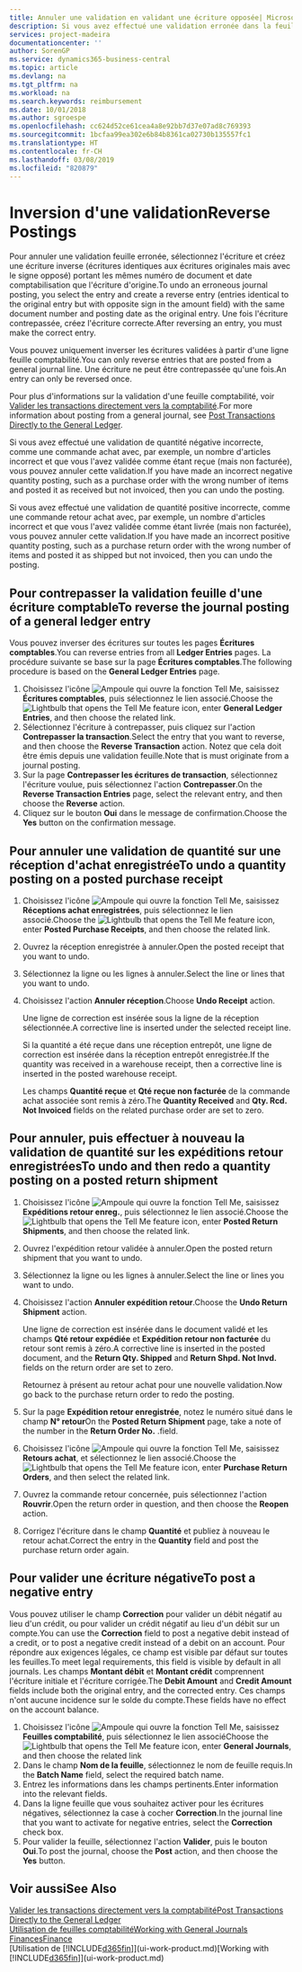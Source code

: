 ```yaml
---
title: Annuler une validation en validant une écriture opposée| Microsoft Docs
description: Si vous avez effectué une validation erronée dans la feuille comptabilité, vous pouvez utiliser la fonction de contrepassation de transaction pour annuler la validation avec une piste d'audit correcte.
services: project-madeira
documentationcenter: ''
author: SorenGP
ms.service: dynamics365-business-central
ms.topic: article
ms.devlang: na
ms.tgt_pltfrm: na
ms.workload: na
ms.search.keywords: reimbursement
ms.date: 10/01/2018
ms.author: sgroespe
ms.openlocfilehash: cc624d52ce61cea4a8e92bb7d37e07ad8c769393
ms.sourcegitcommit: 1bcfaa99ea302e6b84b8361ca02730b135557fc1
ms.translationtype: HT
ms.contentlocale: fr-CH
ms.lasthandoff: 03/08/2019
ms.locfileid: "820879"
---
```

# <a name="reverse-postings"></a><span data-ttu-id="757b4-103">Inversion d'une validation</span><span class="sxs-lookup"><span data-stu-id="757b4-103">Reverse Postings</span></span>
<span data-ttu-id="757b4-104">Pour annuler une validation feuille erronée, sélectionnez l'écriture et créez une écriture inverse (écritures identiques aux écritures originales mais avec le signe opposé) portant les mêmes numéro de document et date comptabilisation que l'écriture d'origine.</span><span class="sxs-lookup"><span data-stu-id="757b4-104">To undo an erroneous journal posting, you select the entry and create a reverse entry (entries identical to the original entry but with opposite sign in the amount field) with the same document number and posting date as the original entry.</span></span> <span data-ttu-id="757b4-105">Une fois l'écriture contrepassée, créez l'écriture correcte.</span><span class="sxs-lookup"><span data-stu-id="757b4-105">After reversing an entry, you must make the correct entry.</span></span>

<span data-ttu-id="757b4-106">Vous pouvez uniquement inverser les écritures validées à partir d'une ligne feuille comptabilité.</span><span class="sxs-lookup"><span data-stu-id="757b4-106">You can only reverse entries that are posted from a general journal line.</span></span> <span data-ttu-id="757b4-107">Une écriture ne peut être contrepassée qu'une fois.</span><span class="sxs-lookup"><span data-stu-id="757b4-107">An entry can only be reversed once.</span></span>

<span data-ttu-id="757b4-108">Pour plus d'informations sur la validation d'une feuille comptabilité, voir [Valider les transactions directement vers la comptabilité](finance-how-post-transactions-directly.md).</span><span class="sxs-lookup"><span data-stu-id="757b4-108">For more information about posting from a general journal, see [Post Transactions Directly to the General Ledger](finance-how-post-transactions-directly.md).</span></span>

<span data-ttu-id="757b4-109">Si vous avez effectué une validation de quantité négative incorrecte, comme une commande achat avec, par exemple, un nombre d'articles incorrect et que vous l'avez validée comme étant reçue (mais non facturée), vous pouvez annuler cette validation.</span><span class="sxs-lookup"><span data-stu-id="757b4-109">If you have made an incorrect negative quantity posting, such as a purchase order with the wrong number of items and posted it as received but not invoiced, then you can undo the posting.</span></span>

<span data-ttu-id="757b4-110">Si vous avez effectué une validation de quantité positive incorrecte, comme une commande retour achat avec, par exemple, un nombre d'articles incorrect et que vous l'avez validée comme étant livrée (mais non facturée), vous pouvez annuler cette validation.</span><span class="sxs-lookup"><span data-stu-id="757b4-110">If you have made an incorrect positive quantity posting, such as a purchase return order with the wrong number of items and posted it as shipped but not invoiced, then you can undo the posting.</span></span>   

## <a name="to-reverse-the-journal-posting-of-a-general-ledger-entry"></a><span data-ttu-id="757b4-111">Pour contrepasser la validation feuille d'une écriture comptable</span><span class="sxs-lookup"><span data-stu-id="757b4-111">To reverse the journal posting of a general ledger entry</span></span>
<span data-ttu-id="757b4-112">Vous pouvez inverser des écritures sur toutes les pages **Écritures comptables**.</span><span class="sxs-lookup"><span data-stu-id="757b4-112">You can reverse entries from all **Ledger Entries** pages.</span></span> <span data-ttu-id="757b4-113">La procédure suivante se base sur la page **Écritures comptables**.</span><span class="sxs-lookup"><span data-stu-id="757b4-113">The following procedure is based on the **General Ledger Entries** page.</span></span>
1. <span data-ttu-id="757b4-114">Choisissez l'icône ![Ampoule qui ouvre la fonction Tell Me](media/ui-search/search_small.png "Dites-moi ce que vous voulez faire"), saisissez **Écritures comptables**, puis sélectionnez le lien associé.</span><span class="sxs-lookup"><span data-stu-id="757b4-114">Choose the ![Lightbulb that opens the Tell Me feature](media/ui-search/search_small.png "Tell me what you want to do") icon, enter **General Ledger Entries**, and then choose the related link.</span></span>
2. <span data-ttu-id="757b4-115">Sélectionnez l'écriture à contrepasser, puis cliquez sur l'action **Contrepasser la transaction**.</span><span class="sxs-lookup"><span data-stu-id="757b4-115">Select the entry that you want to reverse, and then choose the **Reverse Transaction** action.</span></span> <span data-ttu-id="757b4-116">Notez que cela doit être émis depuis une validation feuille.</span><span class="sxs-lookup"><span data-stu-id="757b4-116">Note that is must originate from a journal posting.</span></span>
3. <span data-ttu-id="757b4-117">Sur la page **Contrepasser les écritures de transaction**, sélectionnez l'écriture voulue, puis sélectionnez l'action **Contrepasser**.</span><span class="sxs-lookup"><span data-stu-id="757b4-117">On the **Reverse Transaction Entries** page, select the relevant entry, and then choose the **Reverse** action.</span></span>
4. <span data-ttu-id="757b4-118">Cliquez sur le bouton **Oui** dans le message de confirmation.</span><span class="sxs-lookup"><span data-stu-id="757b4-118">Choose the **Yes** button on the confirmation message.</span></span>

## <a name="to-undo-a-quantity-posting-on-a-posted-purchase-receipt"></a><span data-ttu-id="757b4-119">Pour annuler une validation de quantité sur une réception d'achat enregistrée</span><span class="sxs-lookup"><span data-stu-id="757b4-119">To undo a quantity posting on a posted purchase receipt</span></span>  

1.  <span data-ttu-id="757b4-120">Choisissez l'icône ![Ampoule qui ouvre la fonction Tell Me](media/ui-search/search_small.png "Dites-moi ce que vous voulez faire"), saisissez **Réceptions achat enregistrées**, puis sélectionnez le lien associé.</span><span class="sxs-lookup"><span data-stu-id="757b4-120">Choose the ![Lightbulb that opens the Tell Me feature](media/ui-search/search_small.png "Tell me what you want to do") icon, enter **Posted Purchase Receipts**, and then choose the related link.</span></span>  
2.  <span data-ttu-id="757b4-121">Ouvrez la réception enregistrée à annuler.</span><span class="sxs-lookup"><span data-stu-id="757b4-121">Open the posted receipt that you want to undo.</span></span>  
3.  <span data-ttu-id="757b4-122">Sélectionnez la ligne ou les lignes à annuler.</span><span class="sxs-lookup"><span data-stu-id="757b4-122">Select the line or lines that you want to undo.</span></span>  
4.  <span data-ttu-id="757b4-123">Choisissez l'action **Annuler réception**.</span><span class="sxs-lookup"><span data-stu-id="757b4-123">Choose **Undo Receipt** action.</span></span>

    <span data-ttu-id="757b4-124">Une ligne de correction est insérée sous la ligne de la réception sélectionnée.</span><span class="sxs-lookup"><span data-stu-id="757b4-124">A corrective line is inserted under the selected receipt line.</span></span>  

    <span data-ttu-id="757b4-125">Si la quantité a été reçue dans une réception entrepôt, une ligne de correction est insérée dans la réception entrepôt enregistrée.</span><span class="sxs-lookup"><span data-stu-id="757b4-125">If the quantity was received in a warehouse receipt, then a corrective line is inserted in the posted warehouse receipt.</span></span>  

    <span data-ttu-id="757b4-126">Les champs **Quantité reçue** et **Qté reçue non facturée** de la commande achat associée sont remis à zéro.</span><span class="sxs-lookup"><span data-stu-id="757b4-126">The **Quantity Received** and **Qty. Rcd. Not Invoiced** fields on the related purchase order are set to zero.</span></span>

## <a name="to-undo-and-then-redo-a-quantity-posting-on-a-posted-return-shipment"></a><span data-ttu-id="757b4-127">Pour annuler, puis effectuer à nouveau la validation de quantité sur les expéditions retour enregistrées</span><span class="sxs-lookup"><span data-stu-id="757b4-127">To undo and then redo a quantity posting on a posted return shipment</span></span>

1.  <span data-ttu-id="757b4-128">Choisissez l'icône ![Ampoule qui ouvre la fonction Tell Me](media/ui-search/search_small.png "Dites-moi ce que vous voulez faire"), saisissez **Expéditions retour enreg.**, puis sélectionnez le lien associé.</span><span class="sxs-lookup"><span data-stu-id="757b4-128">Choose the ![Lightbulb that opens the Tell Me feature](media/ui-search/search_small.png "Tell me what you want to do") icon, enter **Posted Return Shipments**, and then choose the related link.</span></span>  
2.  <span data-ttu-id="757b4-129">Ouvrez l'expédition retour validée à annuler.</span><span class="sxs-lookup"><span data-stu-id="757b4-129">Open the posted return shipment that you want to undo.</span></span>
3. <span data-ttu-id="757b4-130">Sélectionnez la ligne ou les lignes à annuler.</span><span class="sxs-lookup"><span data-stu-id="757b4-130">Select the line or lines you want to undo.</span></span>  

4.  <span data-ttu-id="757b4-131">Choisissez l'action **Annuler expédition retour**.</span><span class="sxs-lookup"><span data-stu-id="757b4-131">Choose the **Undo Return Shipment** action.</span></span>  

    <span data-ttu-id="757b4-132">Une ligne de correction est insérée dans le document validé et les champs **Qté retour expédiée** et **Expédition retour non facturée** du retour sont remis à zéro.</span><span class="sxs-lookup"><span data-stu-id="757b4-132">A corrective line is inserted in the posted document, and the **Return Qty. Shipped** and **Return Shpd. Not Invd.** fields on the return order are set to zero.</span></span>  

    <span data-ttu-id="757b4-133">Retournez à présent au retour achat pour une nouvelle validation.</span><span class="sxs-lookup"><span data-stu-id="757b4-133">Now go back to the purchase return order to redo the posting.</span></span>  

5.  <span data-ttu-id="757b4-134">Sur la page **Expédition retour enregistrée**, notez le numéro situé dans le champ **N° retour**</span><span class="sxs-lookup"><span data-stu-id="757b4-134">On the **Posted Return Shipment** page, take a note of the number in the **Return Order No.**</span></span> <span data-ttu-id="757b4-135">.</span><span class="sxs-lookup"><span data-stu-id="757b4-135">field.</span></span>  
6.  <span data-ttu-id="757b4-136">Choisissez l'icône ![Ampoule qui ouvre la fonction Tell Me](media/ui-search/search_small.png "Dites-moi ce que vous voulez faire"), saisissez **Retours achat**, et sélectionnez le lien associé.</span><span class="sxs-lookup"><span data-stu-id="757b4-136">Choose the ![Lightbulb that opens the Tell Me feature](media/ui-search/search_small.png "Tell me what you want to do") icon, enter **Purchase Return Orders**, and then select the related link.</span></span>  
7.  <span data-ttu-id="757b4-137">Ouvrez la commande retour concernée, puis sélectionnez l'action **Rouvrir**.</span><span class="sxs-lookup"><span data-stu-id="757b4-137">Open the return order in question, and then choose the **Reopen** action.</span></span>  
8.  <span data-ttu-id="757b4-138">Corrigez l'écriture dans le champ **Quantité** et publiez à nouveau le retour achat.</span><span class="sxs-lookup"><span data-stu-id="757b4-138">Correct the entry in the **Quantity** field and post the purchase return order again.</span></span>  

## <a name="to-post-a-negative-entry"></a><span data-ttu-id="757b4-139">Pour valider une écriture négative</span><span class="sxs-lookup"><span data-stu-id="757b4-139">To post a negative entry</span></span>  
<span data-ttu-id="757b4-140">Vous pouvez utiliser le champ **Correction** pour valider un débit négatif au lieu d'un crédit, ou pour valider un crédit négatif au lieu d'un débit sur un compte.</span><span class="sxs-lookup"><span data-stu-id="757b4-140">You can use the **Correction** field to post a negative debit instead of a credit, or to post a negative credit instead of a debit on an account.</span></span> <span data-ttu-id="757b4-141">Pour répondre aux exigences légales, ce champ est visible par défaut sur toutes les feuilles.</span><span class="sxs-lookup"><span data-stu-id="757b4-141">To meet legal requirements, this field is visible by default in all journals.</span></span> <span data-ttu-id="757b4-142">Les champs **Montant débit** et **Montant crédit** comprennent l'écriture initiale et l'écriture corrigée.</span><span class="sxs-lookup"><span data-stu-id="757b4-142">The **Debit Amount** and **Credit Amount** fields include both the original entry, and the corrected entry.</span></span> <span data-ttu-id="757b4-143">Ces champs n'ont aucune incidence sur le solde du compte.</span><span class="sxs-lookup"><span data-stu-id="757b4-143">These fields have no effect on the account balance.</span></span>  

1.  <span data-ttu-id="757b4-144">Choisissez l'icône ![Ampoule qui ouvre la fonction Tell Me](media/ui-search/search_small.png "Dites-moi ce que vous voulez faire"), saisissez **Feuilles comptabilité**, puis sélectionnez le lien associé</span><span class="sxs-lookup"><span data-stu-id="757b4-144">Choose the ![Lightbulb that opens the Tell Me feature](media/ui-search/search_small.png "Tell me what you want to do") icon, enter **General Journals**, and then choose the related link</span></span>  
2.  <span data-ttu-id="757b4-145">Dans le champ **Nom de la feuille**, sélectionnez le nom de feuille requis.</span><span class="sxs-lookup"><span data-stu-id="757b4-145">In the **Batch Name** field, select the required batch name.</span></span>  
3.  <span data-ttu-id="757b4-146">Entrez les informations dans les champs pertinents.</span><span class="sxs-lookup"><span data-stu-id="757b4-146">Enter information into the relevant fields.</span></span>  
4.  <span data-ttu-id="757b4-147">Dans la ligne feuille que vous souhaitez activer pour les écritures négatives, sélectionnez la case à cocher **Correction**.</span><span class="sxs-lookup"><span data-stu-id="757b4-147">In the journal line that you want to activate for negative entries, select the **Correction** check box.</span></span>  
5.  <span data-ttu-id="757b4-148">Pour valider la feuille, sélectionnez l'action **Valider**, puis le bouton **Oui**.</span><span class="sxs-lookup"><span data-stu-id="757b4-148">To post the journal, choose the **Post** action, and then choose the **Yes** button.</span></span>

## <a name="see-also"></a><span data-ttu-id="757b4-149">Voir aussi</span><span class="sxs-lookup"><span data-stu-id="757b4-149">See Also</span></span>
[<span data-ttu-id="757b4-150">Valider les transactions directement vers la comptabilité</span><span class="sxs-lookup"><span data-stu-id="757b4-150">Post Transactions Directly to the General Ledger</span></span>](finance-how-post-transactions-directly.md)  
[<span data-ttu-id="757b4-151">Utilisation de feuilles comptabilité</span><span class="sxs-lookup"><span data-stu-id="757b4-151">Working with General Journals</span></span>](ui-work-general-journals.md)  
[<span data-ttu-id="757b4-152">Finances</span><span class="sxs-lookup"><span data-stu-id="757b4-152">Finance</span></span>](finance.md)  
<span data-ttu-id="757b4-153">[Utilisation de [!INCLUDE[d365fin](includes/d365fin_md.md)]](ui-work-product.md)</span><span class="sxs-lookup"><span data-stu-id="757b4-153">[Working with [!INCLUDE[d365fin](includes/d365fin_md.md)]](ui-work-product.md)</span></span>  
